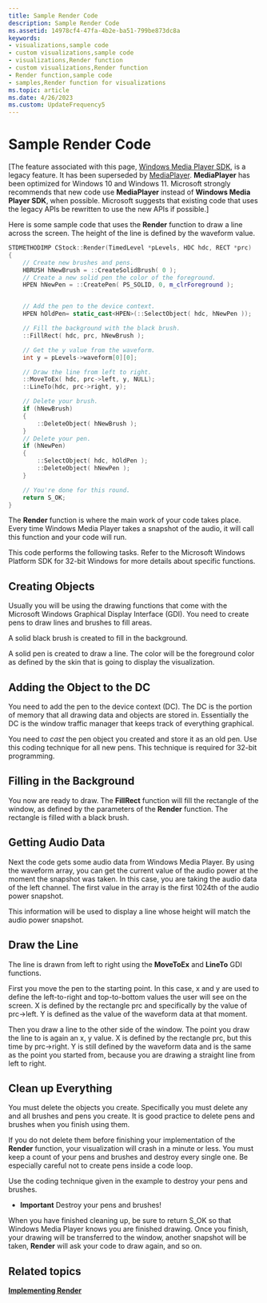 ```yaml
---
title: Sample Render Code
description: Sample Render Code
ms.assetid: 14978cf4-47fa-4b2e-ba51-799be873dc8a
keywords:
- visualizations,sample code
- custom visualizations,sample code
- visualizations,Render function
- custom visualizations,Render function
- Render function,sample code
- samples,Render function for visualizations
ms.topic: article
ms.date: 4/26/2023
ms.custom: UpdateFrequency5
---
```


# Sample Render Code

\[The feature associated with this page, [Windows Media Player SDK](/windows/win32/wmp/windows-media-player-sdk), is a legacy feature. It has been superseded by [MediaPlayer](/uwp/api/Windows.Media.Playback.MediaPlayer). **MediaPlayer** has been optimized for Windows 10 and Windows 11. Microsoft strongly recommends that new code use **MediaPlayer** instead of **Windows Media Player SDK**, when possible. Microsoft suggests that existing code that uses the legacy APIs be rewritten to use the new APIs if possible.\]

Here is some sample code that uses the **Render** function to draw a line across the screen. The height of the line is defined by the waveform value.


```C++
STDMETHODIMP CStock::Render(TimedLevel *pLevels, HDC hdc, RECT *prc)
{
    // Create new brushes and pens.
    HBRUSH hNewBrush = ::CreateSolidBrush( 0 );
    // Create a new solid pen the color of the foreground.
    HPEN hNewPen = ::CreatePen( PS_SOLID, 0, m_clrForeground );


    // Add the pen to the device context.
    HPEN hOldPen= static_cast<HPEN>(::SelectObject( hdc, hNewPen ));

    // Fill the background with the black brush.
    ::FillRect( hdc, prc, hNewBrush );

    // Get the y value from the waveform.
    int y = pLevels->waveform[0][0];

    // Draw the line from left to right.
    ::MoveToEx( hdc, prc->left, y, NULL);  
    ::LineTo(hdc, prc->right, y); 

    // Delete your brush.
    if (hNewBrush)
    {
        ::DeleteObject( hNewBrush );
    }
    // Delete your pen.
    if (hNewPen)
    {
        ::SelectObject( hdc, hOldPen );
        ::DeleteObject( hNewPen );
    }

    // You're done for this round.
    return S_OK;
}

```



The **Render** function is where the main work of your code takes place. Every time Windows Media Player takes a snapshot of the audio, it will call this function and your code will run.

This code performs the following tasks. Refer to the Microsoft Windows Platform SDK for 32-bit Windows for more details about specific functions.

## Creating Objects

Usually you will be using the drawing functions that come with the Microsoft Windows Graphical Display Interface (GDI). You need to create pens to draw lines and brushes to fill areas.

A solid black brush is created to fill in the background.

A solid pen is created to draw a line. The color will be the foreground color as defined by the skin that is going to display the visualization.

## Adding the Object to the DC

You need to add the pen to the device context (DC). The DC is the portion of memory that all drawing data and objects are stored in. Essentially the DC is the window traffic manager that keeps track of everything graphical.

You need to *cast* the pen object you created and store it as an old pen. Use this coding technique for all new pens. This technique is required for 32-bit programming.

## Filling in the Background

You now are ready to draw. The **FillRect** function will fill the rectangle of the window, as defined by the parameters of the **Render** function. The rectangle is filled with a black brush.

## Getting Audio Data

Next the code gets some audio data from Windows Media Player. By using the waveform array, you can get the current value of the audio power at the moment the snapshot was taken. In this case, you are taking the audio data of the left channel. The first value in the array is the first 1024th of the audio power snapshot.

This information will be used to display a line whose height will match the audio power snapshot.

## Draw the Line

The line is drawn from left to right using the **MoveToEx** and **LineTo** GDI functions.

First you move the pen to the starting point. In this case, x and y are used to define the left-to-right and top-to-bottom values the user will see on the screen. X is defined by the rectangle prc and specifically by the value of prc->left. Y is defined as the value of the waveform data at that moment.

Then you draw a line to the other side of the window. The point you draw the line to is again an x, y value. X is defined by the rectangle prc, but this time by prc->right. Y is still defined by the waveform data and is the same as the point you started from, because you are drawing a straight line from left to right.

## Clean up Everything

You must delete the objects you create. Specifically you must delete any and all brushes and pens you create. It is good practice to delete pens and brushes when you finish using them.

If you do not delete them before finishing your implementation of the **Render** function, your visualization will crash in a minute or less. You must keep a count of your pens and brushes and destroy every single one. Be especially careful not to create pens inside a code loop.

Use the coding technique given in the example to destroy your pens and brushes.

-   **Important** Destroy your pens and brushes!

When you have finished cleaning up, be sure to return S\_OK so that Windows Media Player knows you are finished drawing. Once you finish, your drawing will be transferred to the window, another snapshot will be taken, **Render** will ask your code to draw again, and so on.

## Related topics

<dl> <dt>

[**Implementing Render**](implementing-render.md)
</dt> </dl>

 

 




